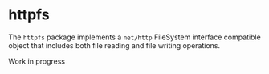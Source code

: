 # httpfs
The `httpfs` package implements a `net/http` FileSystem interface compatible
object that includes both file reading and file writing operations.

Work in progress